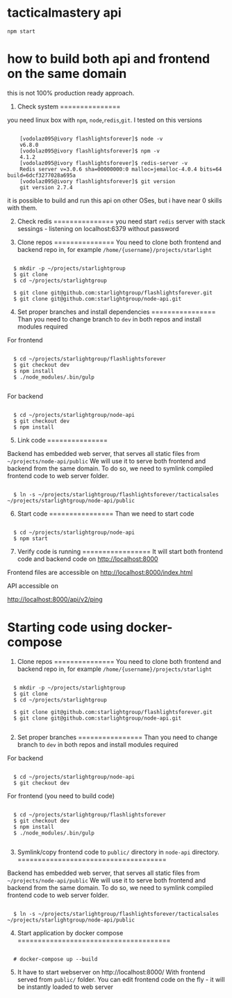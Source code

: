# tacticalmastery api

`npm start`


# how to build both api and frontend on the same domain

this is not 100% production ready approach.

1. Check system
===============

you need linux box with `npm`, `node`,`redis`,`git`. I tested on this versions

```shell

    [vodolaz095@ivory flashlightsforever]$ node -v
    v6.8.0
    [vodolaz095@ivory flashlightsforever]$ npm -v
    4.1.2
    [vodolaz095@ivory flashlightsforever]$ redis-server -v
    Redis server v=3.0.6 sha=00000000:0 malloc=jemalloc-4.0.4 bits=64 build=6dcf3277028a695a
    [vodolaz095@ivory flashlightsforever]$ git version
    git version 2.7.4

```

it is possible to build and run this api on other OSes, but i have near 0 skills with them.

2. Check redis
===============
you need start `redis` server with stack sessings - listening on localhost:6379 without password

3. Clone repos 
===============
You need to clone both frontend and backend repo in, for example `/home/{username}/projects/starlight`

```shell

  $ mkdir -p ~/projects/starlightgroup
  $ git clone
  $ cd ~/projects/starlightgroup

  $ git clone git@github.com:starlightgroup/flashlightsforever.git
  $ git clone git@github.com:starlightgroup/node-api.git

```

4. Set proper branches and install dependencies 
================
Than you need to change branch to `dev` in both repos and install modules required


For frontend

```shell

  $ cd ~/projects/starlightgroup/flashlightsforever
  $ git checkout dev
  $ npm install
  $ ./node_modules/.bin/gulp


```

For backend


```

  $ cd ~/projects/starlightgroup/node-api
  $ git checkout dev
  $ npm install

```

5. Link code 
===============

Backend has embedded web server, that serves all static files from `~/projects/node-api/public`
We will use it to serve both frontend and backend from the same domain. To do so, we need to
symlink compiled frontend code to web server folder.


```

  $ ln -s ~/projects/starlightgroup/flashlightsforever/tacticalsales ~/projects/starlightgroup/node-api/public

```

6. Start code
================
Than we need to start code

```

  $ cd ~/projects/starlightgroup/node-api
  $ npm start

```

7. Verify code is running
=================
It will start both frontend code and backend code on [http://localhost:8000](http://localhost:8000)


Frontend files are accessible on
[http://localhost:8000/index.html](http://localhost:8000/index.html)

API accessible on

[http://localhost:8000/api/v2/ping](http://localhost:8000/api/v2/ping)



# Starting code using docker-compose

1. Clone repos 
===============
You need to clone both frontend and backend repo in, for example `/home/{username}/projects/starlight`

```shell

  $ mkdir -p ~/projects/starlightgroup
  $ git clone
  $ cd ~/projects/starlightgroup

  $ git clone git@github.com:starlightgroup/flashlightsforever.git
  $ git clone git@github.com:starlightgroup/node-api.git


```

2. Set proper branches 
================
Than you need to change branch to `dev` in both repos and install modules required


For backend


```

  $ cd ~/projects/starlightgroup/node-api
  $ git checkout dev

```

For frontend (you need to build code)

```shell

  $ cd ~/projects/starlightgroup/flashlightsforever
  $ git checkout dev
  $ npm install
  $ ./node_modules/.bin/gulp


```


3. Symlink/copy frontend code to `public/` directory in `node-api` directory.
=====================================

Backend has embedded web server, that serves all static files from `~/projects/node-api/public`
We will use it to serve both frontend and backend from the same domain. To do so, we need to
symlink compiled frontend code to web server folder.


```

  $ ln -s ~/projects/starlightgroup/flashlightsforever/tacticalsales ~/projects/starlightgroup/node-api/public

``` 
 
4. Start application by docker compose
======================================


```

  # docker-compose up --build 

```

5. It have to start webserver on http://localhost:8000/
With frontend served from `public/` folder. You can edit frontend code on the fly - it will 
be instantly loaded to web server